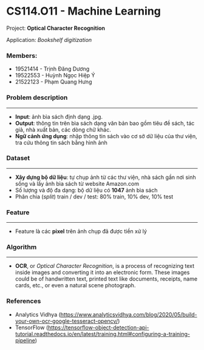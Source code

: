# CS114.O11 - Machine Learning

Project: **Optical Character Recognition**

Application: *Bookshelf digitization*

### Members:

*   19521414 - Trịnh Đăng Dương
*   19522553 - Huỳnh Ngọc Hiệp Ý
*   21522123 - Phạm Quang Hưng

### Problem description
---
- **Input**: ảnh bìa sách định dạng .jpg.
- **Output**: thông tin trên bìa sách dạng văn bản bao gồm tiêu đề sách, tác giả, nhà xuất bản, các dòng chữ khác.
- **Ngữ cảnh ứng dụng**: nhập thông tin sách vào cơ sở dữ liệu của thư viện, tra cứu thông tin sách bằng hình ảnh

### Dataset
---
- **Xây dựng bộ dữ liệu**: tự chụp ảnh từ các thư viện, nhà sách gần nơi sinh sống và lấy ảnh bìa sách từ website Amazon.com
- Số lượng và độ đa dạng: bộ dữ liệu có **1047** ảnh bìa sách
- Phân chia (*split*) train / dev / test: 80% train, 10% dev, 10% test

### Feature
---
- Feature là các **pixel** trên ảnh chụp đã được tiền xử lý

### Algorithm
---
- **OCR**, or *Optical Character Recognition*, is a process of recognizing text inside images and converting it into an electronic form. These images could be of handwritten text, printed text like documents, receipts, name cards, etc., or even a natural scene photograph.

### References
- Analytics Vidhya (https://www.analyticsvidhya.com/blog/2020/05/build-your-own-ocr-google-tesseract-opencv/)
- TensorFlow (https://tensorflow-object-detection-api-tutorial.readthedocs.io/en/latest/training.html#configuring-a-training-pipeline)
